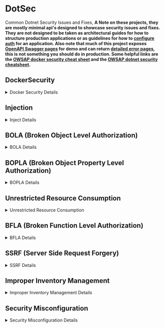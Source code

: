 # DotSec
Common Dotnet Security Issues and Fixes, __A Note on these projects, they are mostly minimal api's designed to showcase security issues and fixes. They are not designed to be taken as architectural guides for how to structure production applications or as guidelines for how to [configure auth](https://cwe.mitre.org/data/definitions/547.html) for an application. Also note that much of this project exposes [OpenAPI Swagger pages](https://cwe.mitre.org/data/definitions/200.html) for demo and can return [detailed error pages](https://cwe.mitre.org/data/definitions/756.html), this is not something you should do in production. Some helpful links are the [OWSAP docker security cheat sheet](https://cheatsheetseries.owasp.org/cheatsheets/Docker_Security_Cheat_Sheet.html) and the [OWSAP dotnet security cheatsheet](https://cheatsheetseries.owasp.org/cheatsheets/DotNet_Security_Cheat_Sheet.html).__

## DockerSecurity
<details>
<summary>Docker Security Details</summary>
Two identical "Hello World" APIs, each implemented with distinct Dockerfiles. The first app, Insecure, is based on the <a href="https://learn.microsoft.com/en-us/dotnet/core/docker/build-container">default .NET template</a> and presents several security and efficiency issues; specifically <a href="https://cwe.mitre.org/data/definitions/250.html">CWE-250: Execution with Unnecessary Privileges</a>. The second app, Secure, features an improved Dockerfile that addresses these concerns.

### Highlights of Secure Dockerfile improvements

- **Alpine Images:** Utilizes Alpine-based images for a smaller build and deployment footprint, optimizing resource usage.
- **Specific SHA Tags:** Implements exact SHA image tags to enhance immutability, security, and stability against potential vulnerabilities.
- **Selective File Copying:** Only copies and builds the necessary files, reducing the overall image size and attack surface.
- **Minimal Publishing:** Publishes only the required files (DLLs), excluding unnecessary executables.
- **Non-Root User:** **Critically** creates and assigns a dedicated non-root user and group, running the container under this user to improve security.
- **Defined Port Exposure:** Explicitly exposes the specified application ports, following best practices for container configuration.
- **Docker Compose File For ReadOnly file system:** That sets the file system to read-only, run `docker-compose build` && `docker-compose up`
</details>

## Injection
<details>
<summary>Inject Details</summary>

<a href="https://cwe.mitre.org/data/definitions/89.html">CWE-89</a> SQL Injection. This project demonstrates a typical SQL injection vulnerability. Navigate to <a href="http://localhost:YOURPORT/swagger/index.html">http://localhost:YOURPORT/swagger/index.html</a> to explore two endpoints: one vulnerable to SQL injection attacks and the other designed to be resistant. Use the following payload to test each endpoint and observe the differences!

**Payload:**
```json
{
  "username": "bad' OR '1'='1",
  "password": "bad' OR '1'='1"
}
```

> **Note:** Running this project will spin up an SQLite database.

### Highlights of Secure Endpoint Improvements

- **Parameterized Queries:** 
  - When raw SQL execution is necessary and an ORM isn't available, always use parameterized queries to prevent injection. For Entity Framework Core, this can be achieved using `FromSqlRaw` with parameters or by utilizing `FromSql`, which automatically handles parameterization.

- **Hashing Passwords and Salting:** 
  - Rule #1 of Authentication & Authorization (AuthN & AuthZ) is to never implement your own authentication. If you need to store passwords and don’t have access to a robust framework like [Microsoft Identity](https://learn.microsoft.com/en-us/aspnet/core/security/authentication/identity?view=aspnetcore-8.0), ensure you store only the hash of the password along with a random salt value. This practice helps protect against dictionary attacks by preventing attackers from easily guessing passwords or common hashes. __Also make sure you have a strong password policy when you allow users to self service accounts.__ Note that while this demo's SQL injection attacks, NoSQL Injection attacks are also extremely common and implemented (and fixed) in a similar manor.
</details>

## BOLA (Broken Object Level Authorization)
<details>
<summary>BOLA Details</summary>
This project demonstrates a typical <a href="https://owasp.org/API-Security/editions/2023/en/0xa1-broken-object-level-authorization/">BOLA</a> vulnerability, which poses a significant security risk as it allows consumers to access not only their own resources but also those of others they were not intended to access. Static code analyzers often struggle to detect this issue. The project highlights related vulnerabilities such as <a href="https://cwe.mitre.org/data/definitions/285.html">CWE-285: Improper Authorization</a> and <a href="https://cwe.mitre.org/data/definitions/639.html">CWE-639: Authorization Bypass Through User-Controlled Key</a>. To explore five endpoints, navigate to <a href="http://localhost:YOURPORT/swagger/index.html">http://localhost:YOURPORT/swagger/index.html</a>.

<br>
<br>

`/api/insecure/details`
**Payload:**
```json
{
  "id": 1
}
```
This endpoint allows you to increment the id parameter to access additional user accounts. Such vulnerabilities are often missed by static analyzers, making them a significant security risk. This endpoint does not require authentication, but even if it did, the flaw could still be exploited.

`/api/dangerous/getallusers`
Retrieves a list of all user IDs for demonstration purposes.

`/api/details`
**Payload:**
```json
{
  "userId": "Some Guid From getallusers"
}
```
This endpoint attempts to mitigate the issue by using Guid values instead of easily incremented IDs, making them harder to guess. However, similar to the previous endpoint, even with authorization, an attacker could still access additional user details with sufficient effort.

`/token`
**Payload:**
```json
{
  "email": "normal@normal.com",
  "password": "Password1!"
}
```
This endpoint generates a token for authentication. The identity implementation in this project is not production-ready but serves to demonstrate how to address the BOLA vulnerability.

`/api/secure/details`
**Payload:**
```json
{
  "userId": "Some Guid From getallusers"
}
```
This endpoint requires a valid JWT token and a valid userId Guid. It critically checks the current user's email against the email of the account details being retrieved. If they do not match, a 401 Unauthorized response is returned. While this solution improves security, further enhancements could include implementing Role-Based Access Control (RBAC) and user access policies to strengthen data protection. Overall, this last approach is significantly more secure than the initial implementation.
</details>

## BOPLA (Broken Object Property Level Authorization)
<details>
<summary>BOPLA Details</summary>
This project demonstrates a typical <a href="https://owasp.org/API-Security/editions/2023/en/0xa3-broken-object-property-level-authorization/">BOPLA</a> vulnerability, where the API exposes excessive information and allows updates to unintended data; which allows for privilege escalation in a system. Like BOLA, this issue is often undetectable by static code analysis tools. The project highlights related vulnerabilities such as <a href="https://cwe.mitre.org/data/definitions/213.html">CWE-213: Exposure of Sensitive Information Due to Incompatible Policies</a> and <a href="https://cwe.mitre.org/data/definitions/915.html">CWE-915: Improperly Controlled Modification of Dynamically-Determined Object Attributes</a>. To explore five endpoints, navigate to <a href="http://localhost:YOURPORT/swagger/index.html">http://localhost:YOURPORT/swagger/index.html</a>.

<br>
<br>

`/api/insecure/details`

This endpoint returns the complete user object from the database, leading to excessive data exposure. Sensitive fields, such as "IsAdmin", may become visible to consumers. This could allow unauthorized users to attempt to elevate their privileges during user registration.

`/api/details`

This endpoint mitigates the data exposure issue by returning a tailored response object, which includes only the properties the API owner intends to expose—specifically, just the username.

`/token`
**Payload:**
Doesn't have the required Claim (will fail):
```json
{
  "email": "normal@normal.com",
  "password": "Password1!"
}
```
Has the required Claim:
```json
{
  "email": "admin@admin.com",
  "password": "Password1!"
}
```
This endpoint generates a token for authentication. The identity implementation in this project is not production-ready but serves to demonstrate how to address the BOPLA vulnerability.

`/api/secure/details`
This endpoint requires a valid JWT token with the "AdminAccess" claim. It employs policy-based authorization, ensuring that only users with the necessary claims can access it. Although this endpoint returns a dedicated response object that includes the "IsAdmin" field, it enhances security by restricting access to expected users.

`/api/update`
**Payload:**
```json
{
  "username": "Some username",
  "isAdmin": "A IsAdminFlag"
}
```
This endpoint allows for users to update their object. Note that this is an unauthorized endpoint and something we will touch on in the bfla (Broken Function level Authorization) project.
</details>

## Unrestricted Resource Consumption
<details>
<summary>Unrestricted Resource Consumption</summary>
<a href="https://owasp.org/API-Security/editions/2023/en/0xa4-unrestricted-resource-consumption//">Unrestricted Resource Consumption</a>, <a href="https://cwe.mitre.org/data/definitions/770.html">CWE-770: Allocation of Resources Without Limits or Throttling</a>, <a href="https://cwe.mitre.org/data/definitions/400.html">CWE-400: Uncontrolled Resource Consumption</a>, <a href="https://cwe.mitre.org/data/definitions/799.html">CWE-799: Improper Control of Interaction Frequency</a>, <a href="https://nvlpubs.nist.gov/nistpubs/SpecialPublications/NIST.SP.800-204.pdf">"Rate Limiting (Throttling)" - Security Strategies for Microservices-based Application Systems, NIST</a>, and <a href="https://owasp.org/API-Security/editions/2023/en/0xa6-unrestricted-access-to-sensitive-business-flows/">Unrestricted Access to Sensitive Business Flows</a>. This project demonstrates various fixes to help mitigate unrestricted resource consumption and unrestricted access to sensitive business flows, an issues often overlooked by static code analysis. To run the application, execute `docker-compose build && docker-compose up`, then navigate to <a href="http://localhost:5001/">http://localhost:5001/</a>.

### Highlights improvements to mitigate the issue

- **Rate Limiting:** The application implements `sliding window` rate limiting middleware for the endpoint. While effective for single instances, a distributed system may require a more comprehensive distributed rate limiter service, presenting an interesting system design challenge (and one of my personal favorite interview questions.) This solution in particular can help alleviate pressure from Unrestricted Access to Sensitive Business Flows when combined with some form of IP filtering/bot protection.
- **Cancellation Tokens:** The endpoint now accepts a `CancellationToken`, allowing clients to cancel requests. This token can also be used to abort downstream tasks, helping to prevent long-running processes from continuing after a client disconnects.
- **Request Timeout middleware:** New Request Timeout policies have been added to the endpoint, which automatically cancel any request exceeding a specified timeout threshold. This helps manage long-running requests that could exceed expected durations.
- **Container Resource Limits:** I created a K8s `pod.yml` and `docker-compose.yml` files that impose limits on container resources (CPU, memory, etc.). This approach helps prevent node resource exhaustion in a microservice environment where auto-scaling is implemented.
</details>

## BFLA (Broken Function Level Authorization)
<details>
<summary>BFLA Details</summary>
This project demonstrates a typical <a href="https://owasp.org/API-Security/editions/2023/en/0xa5-broken-function-level-authorization/">BFLA</a> vulnerability, where the API does not secure functions and endpoints that allow a user to execute a flow despite not having the expected privilege. Like BOLA and BOPLA, this issue is often undetectable by static code analysis tools. The project highlights related vulnerabilities such as <a href="https://cwe.mitre.org/data/definitions/285.html">CWE-285: Improper Authorization</a>. To explore three endpoints, navigate to <a href="http://localhost:YOURPORT/swagger/index.html">http://localhost:YOURPORT/swagger/index.html</a>.

<br>
<br>

`/api/insecure/delete`
**Payload:**
```json
{
  "username": "basic@basic.com",
}
```
This insecure endpoint allows the deletion of any user, making it highly dangerous.

`/api/secure/delete`
**Payload:**
```json
{
  "username": "normal@normal.com",
}
```
This endpoint mitigates the risks of the first by requiring the user to authenticate with a JWT and ensuring the user is in the "Admin" role to access it. Although it performs the same function as the insecure endpoint, it is safer as it restricts access to authenticated and authorized users. It employs Role-Based Access Control (RBAC), ensuring that only users with the necessary claims can access it. Additionally, this endpoint returns a dedicated response object that includes the "IsAdmin" field, further enhancing security by confirming user roles.

`/token`
**Payload:**
Doesn't have the required role, will fail on the secure endpoint:
```json
{
  "email": "normal@normal.com",
  "password": "Password1!"
}
```
Has the required role for the secure endpoint:
```json
{
  "email": "admin@admin.com",
  "password": "Password1!"
}
```
This endpoint generates a token for authentication. Note that the identity implementation in this project is not production-ready but serves to demonstrate how to address the BFLA vulnerability.
</details>

## SSRF (Server Side Request Forgery)
<details>
<summary>SSRF Details</summary>
This project demonstrates a typical <a href="https://owasp.org/Top10/A10_2021-Server-Side_Request_Forgery_%28SSRF%29/">SSRF</a> vulnerability, where the API fails to validate a client-provided URL before making a request. Such oversight can lead to serious consequences, including exposure of sensitive data, DDoS attacks, privilege escalation, and various other exploitations. Even if the client is developed in-house, it should not be trusted on the server side. The project illustrates both In-Band SSRF, where the results of calls are returned directly to the caller, and Out-Of-Band or Blind SSRF, where results are not directly returned. Although the latter is somewhat better than the former, a skilled attacker could still compromise your system quickly. The project highlights vulnerabilities like <a href="https://cwe.mitre.org/data/definitions/918.html">CWE-918: Server-Side Request Forgery (SSRF)</a>. To explore three endpoints, navigate to <a href="http://localhost:YOURPORT/swagger/index.html">http://localhost:YOURPORT/swagger/index.html</a>.

<br>
<br>

`/api/inband`
**Payload:**
```uri=https://www.google.com```
This insecure endpoint makes a request to any URI provided by the client and returns the response if successful, demonstrating an In-Band SSRF vulnerability.

`/api/outofbad`
**Payload:**
```uri=https://www.google.com```
This insecure endpoint makes a request to any URI provided by the client and returns an OK 200 response if successful, demonstrating an Out-Of-Band or Blind SSRF vulnerability. While slightly better than the first type, it remains extremely dangerous.

`/api/secured`
**Payload:**
```uri=https://www.google.com:443```
This secured endpoint makes a request to any URI provided by the client but first: (1) converts the string URI into a safe URI type in C#, performing sanitization checks; (2) compares the scheme, host, and port against allowed lists to validate the request; (3) makes the request using a custom secure HttpClient with automatic redirects disabled; and (4) returns an OK 200 response if successful.
</details>

## Improper Inventory Management
<details>
<summary>Improper Inventory Management Details</summary>
This project demonstrates a typical <a href="https://owasp.org/API-Security/editions/2023/en/0xa9-improper-inventory-management/">Improper Inventory Management</a> vulnerability, where the API does not properly deprecate or protect functions and endpoints; allowing a consumers to access resources from old or beta endpoints when they might not be protected. Like many other vulnerabilities on this list, this issue is often undetectable by static code analysis tools. The project highlights related vulnerabilities such as <a href="https://cwe.mitre.org/data/definitions/1059.html">CWE-1059: Insufficient Technical Documentation</a>. To explore four endpoints, navigate to <a href="http://localhost:YOURPORT/swagger/index.html">http://localhost:YOURPORT/swagger/index.html</a>.

<br>
<br>

`/api/v1/details/`
This insecure endpoint permits the retrieval of user details. Although it should have been deprecated and removed, it remains active, similar to many legacy endpoints. Its continued availability poses a significant security risk.

`/api/v2/details/`
This secure endpoint functions similarly to the `v1` endpoint but now requires a token from the user with the `username admin@admin.com and password Password1!`, due to the enforced authorization policy. Despite these security improvements, the presence of `v2` in the path may inadvertently inform attackers of a potential `v1`, `beta`, `development`, or `admin` endpoint that might be less secure and could be targeted for exploitation.

`/api/details/`
**Payload:** `header: api-x-version=2` or `query: ?api-version=2`
This secure endpoint requires a token from the user with the `username admin@admin.com and password Password1!`. Unlike the previous endpoints, it does not include the version in the route; instead, versioning is handled via headers or query strings. This approach is supported by middleware that manages API versioning and accommodates deprecated endpoints. Attempts to access a deprecated endpoint will result in a `406 Not Acceptable` status code, while requests for non-existent API versions will yield a `400 Bad Request response.` By centralizing API versioning, developers are encouraged to remove outdated versions and deprecate endpoints more effectively. The critical difference here though is `v1` of this API was retired specifically to mitigate potential abuse.

`/token`
**Payload:**
Doesn't have the required claim, will fail on the secure endpoints:
```json
{
  "email": "normal@normal.com",
  "password": "Password1!"
}
```
Has the required claim for the secure endpoints:
```json
{
  "email": "admin@admin.com",
  "password": "Password1!"
}
```
This endpoint generates a token for authentication. Note that the identity implementation in this project is not production-ready but serves to demonstrate how to address the vulnerability.
</details>

## Security Misconfiguration
<details>
<summary>Security Misconfiguration Details</summary>
This project demonstrates a typical <a href="https://owasp.org/Top10/A05_2021-Security_Misconfiguration/">Security Misconfiguration</a> vulnerability, where the API does has a lack of input sanitization. The API fails to check file types, sizes, or anti forgery tokens before uploads. Security Misconfiguration is a pretty broad vulnerability category and lots of things could fit here, but I wanted to build out a vulnerability that I've seen developers make <a href="https://owasp.org/www-community/vulnerabilities/Unrestricted_File_Upload">Unrestricted File Uploads</a>. Like many other vulnerabilities on this list, this issue can be undetectable by static code analysis tools. The project highlights related vulnerabilities such as <a href="https://cwe.mitre.org/data/definitions/352.html">CWE-352: Cross-Site Request Forgery (CSRF)</a>, <a href="https://cwe.mitre.org/data/definitions/434.html">CWE-434: Unrestricted Upload of File with Dangerous Type</a>, <a href="https://cwe.mitre.org/data/definitions/646.html">CWE-646: Reliance on File Name or Extension of Externally-Supplied File</a>. To explore three endpoints, navigate to <a href="http://localhost:YOURPORT/swagger/index.html">http://localhost:YOURPORT/swagger/index.html</a>.

<br>
<br>

This application disables the read-only file system of the container, which is considered a bad practice, and allows users to upload files, returning the contents directly upon successful requests. This simulates a scenario where a user uploads a file for processing. However, the approach of returning file contents through a shell script poses significant security risks. In a production environment, files should ideally be uploaded to secure storage solutions, such as Amazon S3 Bucket or an Azure Storage Account, and scanned for malicious content before processing. Furthermore, the API should only accept uploads from authenticated and authorized users to enhance security.

`/upload/dangerous`
**Payload:**
`What Ever File you Want... `
This endpoint accepts files of any type and size, which poses significant security risks. Such an open policy can lead to various vulnerabilities, including Distributed Denial of Service (DDoS) attacks, Cross-Site Request Forgery (CSRF), and privilege escalation attempts, among others. 

`/upload/safe`
**Payload:**
`.txt files less than 1MB in size, must provide the AntiForgery Token`
This endpoint requires an anti-forgery token in the header to help mitigate CSRF/XSRF attacks. It verifies the file extension and size to ensure they meet acceptable criteria. Additionally, the endpoint saves the uploaded file without its extension. This step is crucial, especially if the API were to accept various file extensions, as it helps prevent potential security risks associated with executing harmful file types.

`/token`
This endpoint generates an anti-forgery token to be used by the secure endpoint to help mitigate CSRF/XSRF attacks. In a real API we would want this to be an authenticated endpoint ideally.
</details>
